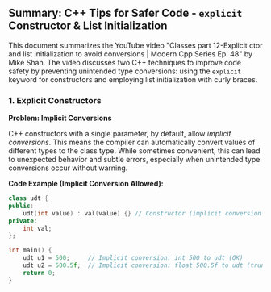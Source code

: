 ## Summary: C++ Tips for Safer Code - `explicit` Constructor & List Initialization

This document summarizes the YouTube video "Classes part 12-Explicit ctor and list initialization to avoid conversions | Modern Cpp Series Ep. 48" by Mike Shah. The video discusses two C++ techniques to improve code safety by preventing unintended type conversions: using the `explicit` keyword for constructors and employing list initialization with curly braces.

### 1\. Explicit Constructors

**Problem: Implicit Conversions**

C++ constructors with a single parameter, by default, allow *implicit conversions*. This means the compiler can automatically convert values of different types to the class type. While sometimes convenient, this can lead to unexpected behavior and subtle errors, especially when unintended type conversions occur without warning.

**Code Example (Implicit Conversion Allowed):**

```cpp
class udt {
public:
    udt(int value) : val(value) {} // Constructor (implicit conversion allowed)
private:
    int val;
};

int main() {
    udt u1 = 500;     // Implicit conversion: int 500 to udt (OK)
    udt u2 = 500.5f;  // Implicit conversion: float 500.5f to udt (truncated to 500 - Potential Data Loss!)
    return 0;
}
